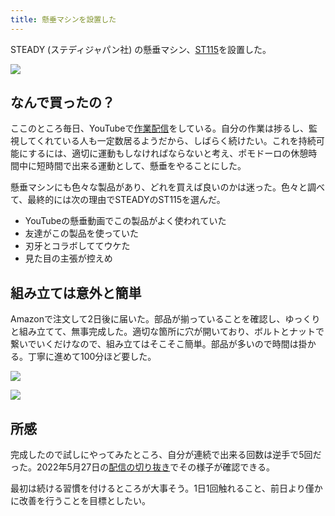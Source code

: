 ```yaml
---
title: 懸垂マシンを設置した
---
```

STEADY (ステディジャパン社) の懸垂マシン、[ST115](https://www.amazon.co.jp/dp/B09K3QQBKH)を設置した。

![](https://lh4.googleusercontent.com/gxRCA7CloQmrHa65mlVsuoQTfFId99uVGk7V4vt4pJy4pBtBj5JXkUnV7ZaS8_QQGz20xHzPkXHx-pmqgJNSprAs4Ff0BkghRmw_zJXU8k6I3-dL_eA7jk0xLrn_HVV4c3uPUYEp3UWxRu6fc4_tWsHW4DF5QpbaTv4qc9pntFFoxmebpNzu9uEo)

なんで買ったの？
--------

ここのところ毎日、YouTubeで[作業配信](https://www.youtube.com/c/r7kamura)をしている。自分の作業は捗るし、監視してくれている人も一定数居るようだから、しばらく続けたい。これを持続可能にするには、適切に運動もしなければならないと考え、ポモドーロの休憩時間中に短時間で出来る運動として、懸垂をやることにした。

懸垂マシンにも色々な製品があり、どれを買えば良いのかは迷った。色々と調べて、最終的には次の理由でSTEADYのST115を選んだ。

*   YouTubeの懸垂動画でこの製品がよく使われていた
*   友達がこの製品を使っていた
*   刃牙とコラボしててウケた
*   見た目の主張が控えめ

組み立ては意外と簡単
----------

Amazonで注文して2日後に届いた。部品が揃っていることを確認し、ゆっくりと組み立てて、無事完成した。適切な箇所に穴が開いており、ボルトとナットで繋いでいくだけなので、組み立てはそこそこ簡単。部品が多いので時間は掛かる。丁寧に進めて100分ほど要した。

![](https://lh4.googleusercontent.com/2Gc9WJCj1hl7OGxhPN8qBNgce4FLVA7vYmIdpfsOK8TLdhz1-iHCm5O4ZNBqgwRmcPBBB63SUc8-MllHGD-i1UiVbhP0wEO3_LgMx2I1MKwt9NDBMz7IX_LnVdjycI-pi128lQQj8LgKpu-CG6hfadxjcQocGUiitgkScooCxZEeVCFkVYyIh7F9)

![](https://lh6.googleusercontent.com/cXMAs2P6i0t8ij2GB6aBETniAPf8p7rNrMhLgXrPrxDwnhBEnk_2T6HxAAqstmsUTp6lfcV_yAuPAifJmjfgstKCEL7yL0pF-L6VvznEp-m0alRqlZCouVcQf2_JTCBxaDiNVg-lNMpGnE4HUCPE_QDrQJYOdoGgLhWqYZZkYbxCj975ItnEpeyv)

所感
--

完成したので試しにやってみたところ、自分が連続で出来る回数は逆手で5回だった。2022年5月27日の[配信の切り抜き](https://www.youtube.com/clip/Ugkxy2NXpdlfZF0kT9s-MoCOrbB1wpWEryK9)でその様子が確認できる。

最初は続ける習慣を付けるところが大事そう。1日1回触れること、前日より僅かに改善を行うことを目標としたい。
